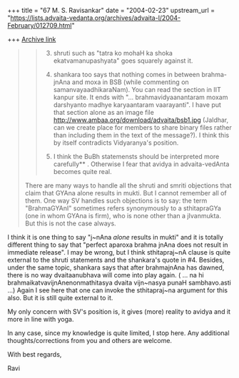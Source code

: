 +++
title = "67 M. S. Ravisankar"
date = "2004-02-23"
upstream_url = "https://lists.advaita-vedanta.org/archives/advaita-l/2004-February/012709.html"

+++
[Archive link](https://lists.advaita-vedanta.org/archives/advaita-l/2004-February/012709.html)

> > 3) shruti such as "tatra ko mohaH ka shoka ekatvamanupashyata" goes
> > squarely
> > against it.
> >
> > 4) shankara too says that nothing comes in between brahma-jnAna and
> > moxa in
> > BSB (while commenting on samanvayaadhikaraNam). You can read the
> > section in
> > IIT kanpur site. It ends with "... brahmavidyaanantaram moxam
> > darshyanto
> > madhye karyaantaram vaarayanti". I have put that section alone as an
> > image
> > file  http://www.ambaa.org/download/advaita/bsb1.jpg (Jaldhar, can we
> > create
> > place for members to share binary files rather than including them in
> > the
> > text of the message?). I think this by itself contradicts
> > Vidyaranya's
> > position.
> >
> > 5) I think the BuBh statemensts should be interpreted more
> > carefully** .
> > Otherwise I fear that avidya in advaita-vedAnta becomes quite real.
> >
>
> There are many ways to handle all the shruti and smriti objections that
> claim that GYAna alone results in mukti. But I cannot remember all of
> them. One way SV handles such objections is to say: the term
> "BrahmaGYAnI" sometimes refers synonymously to a sthitapraGYa (one in
> whom GYAna is firm), who is none other than a jIvanmukta. But this is
> not the case always.

I think it is one thing to say "j~nAna *alone* results in mukti" and it is
totally different thing to say that "perfect aparoxa brahma jnAna does not
result in immediate release". I may be wrong, but I think sthitapraj~nA
clause is quite external to the shruti statements and the shankara's quote
in #4. Besides, under the same topic, shankara says that after brahmajnAna
has dawned, there is no way dvaitaanubhava will come into play again. ( ...
na hi brahmaikatvavijnAnenonmathitasya dvaita vijn~nasya punaH sambhavo.asti
...)  Again I see here that one can invoke the sthitapraj~na argument for
this also. But it is still quite external to it.


My only concern with SV's position is, it  gives (more) reality to avidya
and it more in line with yoga.

In any case, since my knowledge is quite limited, I stop here. Any
additional thoughts/corrections  from you and others are welcome.


With best regards,

Ravi




